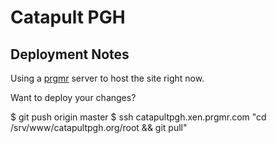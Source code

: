 # Catapult PGH

## Deployment Notes

Using a [prgmr](http://prgmr.com/) server to host the site right now.

Want to deploy your changes?

$ git push origin master
$ ssh catapultpgh.xen.prgmr.com "cd /srv/www/catapultpgh.org/root && git pull"